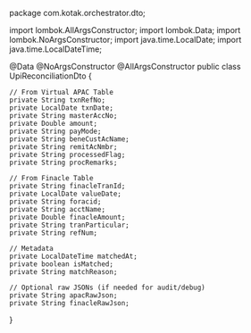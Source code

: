 package com.kotak.orchestrator.dto;

import lombok.AllArgsConstructor;
import lombok.Data;
import lombok.NoArgsConstructor;
import java.time.LocalDate;
import java.time.LocalDateTime;

@Data
@NoArgsConstructor
@AllArgsConstructor
public class UpiReconciliationDto {

    // From Virtual APAC Table
    private String txnRefNo;
    private LocalDate txnDate;
    private String masterAccNo;
    private Double amount;
    private String payMode;
    private String beneCustAcName;
    private String remitAcNmbr;
    private String processedFlag;
    private String procRemarks;

    // From Finacle Table
    private String finacleTranId;
    private LocalDate valueDate;
    private String foracid;
    private String acctName;
    private Double finacleAmount;
    private String tranParticular;
    private String refNum;

    // Metadata
    private LocalDateTime matchedAt;
    private boolean isMatched;
    private String matchReason;

    // Optional raw JSONs (if needed for audit/debug)
    private String apacRawJson;
    private String finacleRawJson;
}
